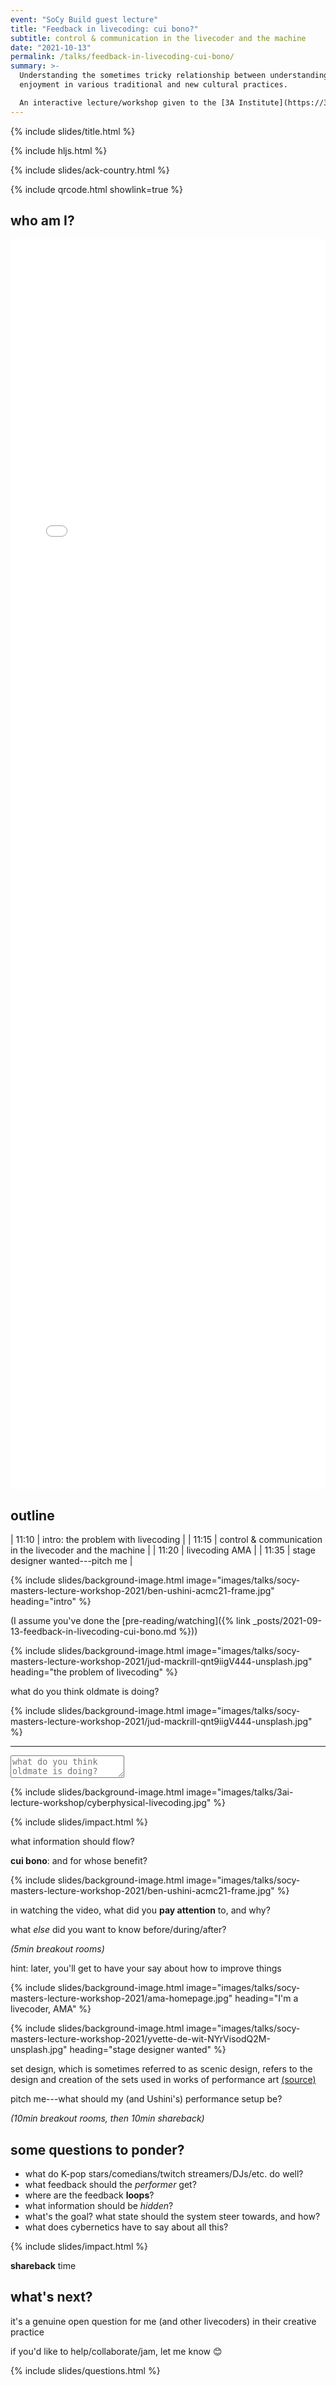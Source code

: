```yaml
---
event: "SoCy Build guest lecture"
title: "Feedback in livecoding: cui bono?"
subtitle: control & communication in the livecoder and the machine
date: "2021-10-13"
permalink: /talks/feedback-in-livecoding-cui-bono/
summary: >-
  Understanding the sometimes tricky relationship between understanding &
  enjoyment in various traditional and new cultural practices.

  An interactive lecture/workshop given to the [3A Institute](https://3ainstitute.cecs.anu.edu.au) masters program.
---
```


{% include slides/title.html %}

{% include hljs.html %}

{% include slides/ack-country.html %}

{% include qrcode.html showlink=true %}

## who am I?

<iframe src="{% link index.md %}" class="stretch" style="width:100%;height:50vh;" frameborder="0"></iframe>

## outline

| 11:10 | intro: the problem with livecoding                       |
| 11:15 | control & communication in the livecoder and the machine |
| 11:20 | livecoding AMA                                           |
| 11:35 | stage designer wanted---pitch me                         |

{% include slides/background-image.html image="images/talks/socy-masters-lecture-workshop-2021/ben-ushini-acmc21-frame.jpg" heading="intro" %}

(I assume you've done the [pre-reading/watching]({% link _posts/2021-09-13-feedback-in-livecoding-cui-bono.md %}))

{% include slides/background-image.html image="images/talks/socy-masters-lecture-workshop-2021/jud-mackrill-qnt9iigV444-unsplash.jpg" heading="the problem of livecoding" %}

what do you think oldmate is doing?

{% include slides/background-image.html image="images/talks/socy-masters-lecture-workshop-2021/jud-mackrill-qnt9iigV444-unsplash.jpg" %}

---

<textarea class="stretch preso-text" placeholder="what do you think oldmate is doing?">
</textarea>

{% include slides/background-image.html image="images/talks/3ai-lecture-workshop/cyberphysical-livecoding.jpg" %}

{% include slides/impact.html %}

what information should flow?

**cui bono**: and for whose benefit?

{% include slides/background-image.html image="images/talks/socy-masters-lecture-workshop-2021/ben-ushini-acmc21-frame.jpg" %}

in watching the video, what did you **pay attention** to, and why? 

what _else_ did you want to know before/during/after?

_(5min breakout rooms)_

hint: later, you'll get to have your say about how to improve things

{% include slides/background-image.html image="images/talks/socy-masters-lecture-workshop-2021/ama-homepage.jpg" heading="I'm a livecoder, AMA" %}

{% include slides/background-image.html image="images/talks/socy-masters-lecture-workshop-2021/yvette-de-wit-NYrVisodQ2M-unsplash.jpg" heading="stage designer wanted" %}

set design, which is sometimes referred to as scenic design, refers to the
design and creation of the sets used in works of performance art
[(source)](https://www.theartcareerproject.com/careers/set-design/)

pitch me---what should my (and Ushini's) performance setup be?

_(10min breakout rooms, then 10min shareback)_

## some questions to ponder?

- what do K-pop stars/comedians/twitch streamers/DJs/etc. do well?
- what feedback should the _performer_ get?
- where are the feedback **loops**?
- what information should be _hidden_?
- what's the goal? what state should the system steer towards, and how?
- what does cybernetics have to say about all this?

{% include slides/impact.html %}

**shareback** time

## what's next?

it's a genuine open question for me (and other livecoders) in their creative
practice

if you'd like to help/collaborate/jam, let me know 😊

{% include slides/questions.html %}

